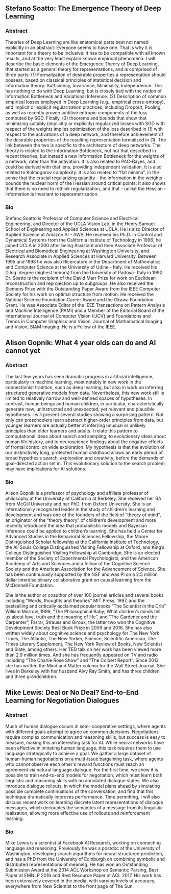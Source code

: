 ## Stefano Soatto: The Emergence Theory of Deep Learning

### Abstract

Theories of Deep Learning are like anatomical parts best not named explicitly in an abstract: Everyone seems to have one. That is why it is important for a theory to be inclusive: It has to be compatible with all known results, and at the very least explain known empirical phenomena. I will describe the basic elements of the Emergence Theory of Deep Learning, that started as a general theory for representations, and is comprised of three parts: (1) Formalization of desirable properties a representation should possess, based on classical principles of statistical decision and information theory: Sufficiency, Invariance, Minimality, Independence. This has nothing to do with Deep Learning, but is closely tied with the notion of Information Bottleneck and Variational Inference. (2) Description of common empirical losses employed in Deep Learning (e.g., empirical cross-entropy), and implicit or explicit regularization practices, including Dropout, Pooling, as well as recently proven additive entropic components of the loss computed by SGD. Finally, (3) theorems and bounds that show that minimizing suitably (implicitly or explicitly) regularized losses with SGD with respect of the weights implies optimization of the loss described in (1) with respect to the activations of a deep network, and therefore achievement of the desirable properties of the resulting representation formalized in (1). The link between the two is specific to the architecture of deep networks. The theory is related to the Information Bottleneck, but not that described in recent theories, but instead a new Information Bottleneck for the weights of a network, rater than the activation. It is also related to PAC-Bayes, and could be derived with that lens, providing independent validation. It is also related to Kolmogorov complexity. It is also related to “flat minima”, in the sense that the crucial regularizing quantity - the information in the weights - bounds the nuclear norm of the Hessian around critical points. It also shows that there is no need to rethink regularization, and that - unlike the Hessian - information is invariant to reparametrization.

### Bio

Stefano Soatto is Professor of Computer Science and Electrical Engineering, and Director of the UCLA Vision Lab, in the Henry Samueli School of Engineering and Applied Sciences at UCLA. He is also Director of Applied Science at Amazon AI - AWS. He received his Ph.D. in Control and Dynamical Systems from the California Institute of Technology in 1996; he joined UCLA in 2000 after being Assistant and then Associate Professor of Electrical and Biomedical Engineering at Washington University, and Research Associate in Applied Sciences at Harvard University. Between 1995 and 1998 he was also Ricercatore in the Department of Mathematics and Computer Science at the University of Udine - Italy. He received his D.Ing. degree (highest honors) from the University of Padova- Italy in 1992. Dr. Soatto is the recipient of the David Marr Prize for work on Euclidean reconstruction and reprojection up to subgroups. He also received the Siemens Prize with the Outstanding Paper Award from the IEEE Computer Society for his work on optimal structure from motion. He received the National Science Foundation Career Award and the Okawa Foundation Grant. He was Associate Editor of the IEEE Transactions on Pattern Analysis and Machine Intelligence (PAMI) and a Member of the Editorial Board of the International Journal of Computer Vision (IJCV) and Foundations and Trends in Computer Graphics and Vision, Journal of Mathematical Imaging and Vision, SIAM Imaging. He is a Fellow of the IEEE.

## Alison Gopnik: What 4 year olds can do and AI cannot yet

### Abstract

The last few years has seen dramatic progress in artificial intelligence, particularly in machine learning, most notably in new work in the connectionist tradition, such as deep learning, but also in work on inferring structured generative models from data. Nevertheless, this new work still is limited to relatively narrow and well-defined spaces of hypotheses. In contrast, human beings and human children, in particular, characteristically generate new, uninstructed and unexpected, yet relevant and plausible hypotheses. I will present several studies showing a surprising pattern. Not only can preschoolers learn abstract higher-order principles from data, but younger learners are actually better at inferring unusual or unlikely principles than older learners and adults. I relate this pattern to computational ideas about search and sampling, to evolutionary ideas about human life history, and to neuroscience findings about the negative effects of frontal control on wide exploration.  My hypothesis is that the evolution of our distinctively long, protected human childhood allows an early period of broad hypothesis search, exploration and creativity, before the demands of goal-directed action set in. This evolutionary solution to the search problem may have implications for AI solutions.

### Bio

Alison Gopnik is a professor of psychology and affiliate professor of philosophy at the
University of California at Berkeley. She received her BA from McGill University and
her PhD. from Oxford University. She is an internationally recognized leader in the study
of children’s learning and development and was one of the founders of the field of
“theory of mind”, an originator of the “theory theory” of children’s development and
more recently introduced the idea that probabilistic models and Bayesian inference could
be applied to children’s learning. She has held a Center for Advanced Studies in the
Behavioral Sciences Fellowship, the Moore Distinguished Scholar fellowship at the
California Institute of Technology, the All Souls College Distinguished Visiting
Fellowship at Oxford, and King’s College Distinguished Visiting Fellowship at
Cambridge. She is an elected member of the Society of Experimental Psychologists, and
the American Academy of Arts and Sciences and a fellow of the Cognitive Science
Society and the American Association for the Advancement of Science. She has been
continuously supported by the NSF and was PI on a 2.5 million dollar interdisciplinary
collaborative grant on causal learning from the McDonnell Foundation.

She is the author or coauthor of over 100 journal articles and several books including
“Words, thoughts and theories” MIT Press, 1997, and the bestselling and critically
acclaimed popular books “The Scientist in the Crib” William Morrow, 1999, “The
Philosophical Baby; What children’s minds tell us about love, truth and the meaning of
life”, and “The Gardener and the Carpenter”, Farrar, Strauss and Giroux, the latter two
won the Cognitive Development Society Best Book Prize in 2009 and 2016. She has also
written widely about cognitive science and psychology for The New York Times, The
Atlantic, The New Yorker, Science, Scientific American, The Times Literary
Supplement, The New York Review of Books, New Scientist and Slate, among others.
Her TED talk on her work has been viewed more than 2.9 million times. And she has
frequently appeared on TV and radio including “The Charlie Rose Show” and “The
Colbert Report”. Since 2013 she has written the Mind and Matter column for the Wall
Street Journal. She lives in Berkeley with her husband Alvy Ray Smith, and has three
children and three grandchildren.

## Mike Lewis: Deal or No Deal? End-to-End Learning for Negotiation Dialogues

### Abstract

Much of human dialogue occurs in semi-cooperative settings, where agents with different goals attempt to agree on common decisions. Negotiations require complex communication and reasoning skills, but success is easy to measure, making this an interesting task for AI. While neural networks have been effective in imitating human language, this task requires them to use language strategically to achieve a goal. We gather a large dataset of human-human negotiations on a multi-issue bargaining task, where agents who cannot observe each other's reward functions must reach an agreement via natural language dialogue. For the first time, we show it is possible to train end-to-end models for negotiation, which must learn both linguistic and reasoning skills with no annotated dialogue states. We also introduce dialogue rollouts, in which the model plans ahead by simulating possible complete continuations of the conversation, and find that this technique dramatically improves performance. Time permitting, I will also discuss recent work on learning discrete latent representations of dialogue messages, which decouples the semantics of a message from its linguistic realization, allowing more effective use of rollouts and reinforcement learning.

### Bio

Mike Lewis is a scientist at Facebook AI Research, working on connecting language and reasoning. Previously he was a postdoc at the University of Washington, developing search algorithms for neural structured prediction, and has a PhD from the University of Edinburgh on combining symbolic and distributed representations of meaning. He has won an Outstanding Submission Award at the 2014 ACL Workshop on Semantic Parsing, Best Paper at EMNLP 2016 and Best Resource Paper at ACL 2017. His work has been extensively covered in the media, with varying levels of accuracy, everywhere from New Scientist to the front page of The Sun.
